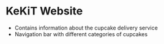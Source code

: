 # KeKiT Website
- Contains information about the cupcake delivery service
- Navigation bar with different categories of cupcakes
